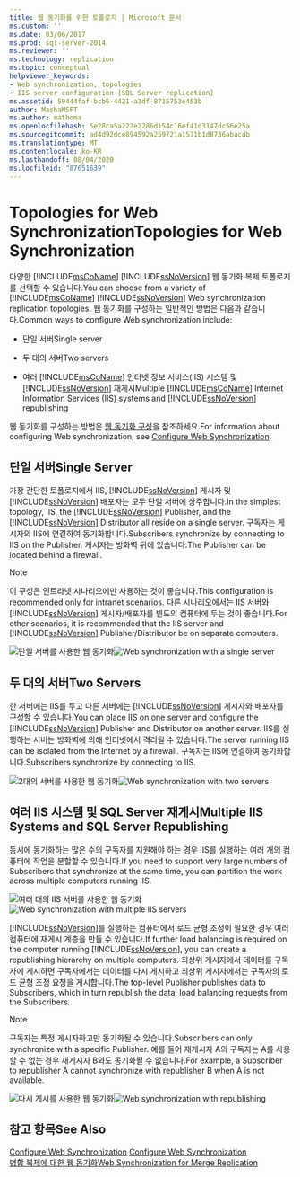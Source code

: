 ```yaml
---
title: 웹 동기화를 위한 토폴로지 | Microsoft 문서
ms.custom: ''
ms.date: 03/06/2017
ms.prod: sql-server-2014
ms.reviewer: ''
ms.technology: replication
ms.topic: conceptual
helpviewer_keywords:
- Web synchronization, topologies
- IIS server configuration [SQL Server replication]
ms.assetid: 59444faf-bcb6-4421-a3df-8715753e453b
author: MashaMSFT
ms.author: mathoma
ms.openlocfilehash: 5e28ca5a222e2286d154c16ef41d3147dc56e25a
ms.sourcegitcommit: ad4d92dce894592a259721a1571b1d8736abacdb
ms.translationtype: MT
ms.contentlocale: ko-KR
ms.lasthandoff: 08/04/2020
ms.locfileid: "87651639"
---
```

# <a name="topologies-for-web-synchronization"></a><span data-ttu-id="0e065-102">Topologies for Web Synchronization</span><span class="sxs-lookup"><span data-stu-id="0e065-102">Topologies for Web Synchronization</span></span>
  <span data-ttu-id="0e065-103">다양한 [!INCLUDE[msCoName](../../includes/msconame-md.md)] [!INCLUDE[ssNoVersion](../../includes/ssnoversion-md.md)] 웹 동기화 복제 토폴로지를 선택할 수 있습니다.</span><span class="sxs-lookup"><span data-stu-id="0e065-103">You can choose from a variety of [!INCLUDE[msCoName](../../includes/msconame-md.md)] [!INCLUDE[ssNoVersion](../../includes/ssnoversion-md.md)] Web synchronization replication topologies.</span></span> <span data-ttu-id="0e065-104">웹 동기화를 구성하는 일반적인 방법은 다음과 같습니다.</span><span class="sxs-lookup"><span data-stu-id="0e065-104">Common ways to configure Web synchronization include:</span></span>  
  
-   <span data-ttu-id="0e065-105">단일 서버</span><span class="sxs-lookup"><span data-stu-id="0e065-105">Single server</span></span>  
  
-   <span data-ttu-id="0e065-106">두 대의 서버</span><span class="sxs-lookup"><span data-stu-id="0e065-106">Two servers</span></span>  
  
-   <span data-ttu-id="0e065-107">여러 [!INCLUDE[msCoName](../../includes/msconame-md.md)] 인터넷 정보 서비스(IIS) 시스템 및 [!INCLUDE[ssNoVersion](../../includes/ssnoversion-md.md)] 재게시</span><span class="sxs-lookup"><span data-stu-id="0e065-107">Multiple [!INCLUDE[msCoName](../../includes/msconame-md.md)] Internet Information Services (IIS) systems and [!INCLUDE[ssNoVersion](../../includes/ssnoversion-md.md)] republishing</span></span>  
  
 <span data-ttu-id="0e065-108">웹 동기화를 구성하는 방법은 [웹 동기화 구성](configure-web-synchronization.md)을 참조하세요.</span><span class="sxs-lookup"><span data-stu-id="0e065-108">For information about configuring Web synchronization, see [Configure Web Synchronization](configure-web-synchronization.md).</span></span>  
  
## <a name="single-server"></a><span data-ttu-id="0e065-109">단일 서버</span><span class="sxs-lookup"><span data-stu-id="0e065-109">Single Server</span></span>  
 <span data-ttu-id="0e065-110">가장 간단한 토폴로지에서 IIS, [!INCLUDE[ssNoVersion](../../includes/ssnoversion-md.md)] 게시자 및 [!INCLUDE[ssNoVersion](../../includes/ssnoversion-md.md)] 배포자는 모두 단일 서버에 상주합니다.</span><span class="sxs-lookup"><span data-stu-id="0e065-110">In the simplest topology, IIS, the [!INCLUDE[ssNoVersion](../../includes/ssnoversion-md.md)] Publisher, and the [!INCLUDE[ssNoVersion](../../includes/ssnoversion-md.md)] Distributor all reside on a single server.</span></span> <span data-ttu-id="0e065-111">구독자는 게시자의 IIS에 연결하여 동기화합니다.</span><span class="sxs-lookup"><span data-stu-id="0e065-111">Subscribers synchronize by connecting to IIS on the Publisher.</span></span> <span data-ttu-id="0e065-112">게시자는 방화벽 뒤에 있습니다.</span><span class="sxs-lookup"><span data-stu-id="0e065-112">The Publisher can be located behind a firewall.</span></span>  
  
> [!NOTE]  
>  <span data-ttu-id="0e065-113">이 구성은 인트라넷 시나리오에만 사용하는 것이 좋습니다.</span><span class="sxs-lookup"><span data-stu-id="0e065-113">This configuration is recommended only for intranet scenarios.</span></span> <span data-ttu-id="0e065-114">다른 시나리오에서는 IIS 서버와 [!INCLUDE[ssNoVersion](../../includes/ssnoversion-md.md)] 게시자/배포자를 별도의 컴퓨터에 두는 것이 좋습니다.</span><span class="sxs-lookup"><span data-stu-id="0e065-114">For other scenarios, it is recommended that the IIS server and [!INCLUDE[ssNoVersion](../../includes/ssnoversion-md.md)] Publisher/Distributor be on separate computers.</span></span>  
  
 <span data-ttu-id="0e065-115">![단일 서버를 사용한 웹 동기화](media/web-sync02.gif "단일 서버를 사용한 웹 동기화")</span><span class="sxs-lookup"><span data-stu-id="0e065-115">![Web synchronization with a single server](media/web-sync02.gif "Web synchronization with a single server")</span></span>  
  
## <a name="two-servers"></a><span data-ttu-id="0e065-116">두 대의 서버</span><span class="sxs-lookup"><span data-stu-id="0e065-116">Two Servers</span></span>  
 <span data-ttu-id="0e065-117">한 서버에는 IIS를 두고 다른 서버에는 [!INCLUDE[ssNoVersion](../../includes/ssnoversion-md.md)] 게시자와 배포자를 구성할 수 있습니다.</span><span class="sxs-lookup"><span data-stu-id="0e065-117">You can place IIS on one server and configure the [!INCLUDE[ssNoVersion](../../includes/ssnoversion-md.md)] Publisher and Distributor on another server.</span></span> <span data-ttu-id="0e065-118">IIS를 실행하는 서버는 방화벽에 의해 인터넷에서 격리될 수 있습니다.</span><span class="sxs-lookup"><span data-stu-id="0e065-118">The server running IIS can be isolated from the Internet by a firewall.</span></span> <span data-ttu-id="0e065-119">구독자는 IIS에 연결하여 동기화합니다.</span><span class="sxs-lookup"><span data-stu-id="0e065-119">Subscribers synchronize by connecting to IIS.</span></span>  
  
 <span data-ttu-id="0e065-120">![2대의 서버를 사용한 웹 동기화](media/web-sync03.gif "2대의 서버를 사용한 웹 동기화")</span><span class="sxs-lookup"><span data-stu-id="0e065-120">![Web synchronization with two servers](media/web-sync03.gif "Web synchronization with two servers")</span></span>  
  
## <a name="multiple-iis-systems-and-sql-server-republishing"></a><span data-ttu-id="0e065-121">여러 IIS 시스템 및 SQL Server 재게시</span><span class="sxs-lookup"><span data-stu-id="0e065-121">Multiple IIS Systems and SQL Server Republishing</span></span>  
 <span data-ttu-id="0e065-122">동시에 동기화하는 많은 수의 구독자를 지원해야 하는 경우 IIS를 실행하는 여러 개의 컴퓨터에 작업을 분할할 수 있습니다.</span><span class="sxs-lookup"><span data-stu-id="0e065-122">If you need to support very large numbers of Subscribers that synchronize at the same time, you can partition the work across multiple computers running IIS.</span></span>  
  
 <span data-ttu-id="0e065-123">![여러 대의 IIS 서버를 사용한 웹 동기화](media/web-sync04.gif "여러 대의 IIS 서버를 사용한 웹 동기화")</span><span class="sxs-lookup"><span data-stu-id="0e065-123">![Web synchronization with multiple IIS servers](media/web-sync04.gif "Web synchronization with multiple IIS servers")</span></span>  
  
 <span data-ttu-id="0e065-124">[!INCLUDE[ssNoVersion](../../includes/ssnoversion-md.md)]를 실행하는 컴퓨터에서 로드 균형 조정이 필요한 경우 여러 컴퓨터에 재게시 계층을 만들 수 있습니다.</span><span class="sxs-lookup"><span data-stu-id="0e065-124">If further load balancing is required on the computer running [!INCLUDE[ssNoVersion](../../includes/ssnoversion-md.md)], you can create a republishing hierarchy on multiple computers.</span></span> <span data-ttu-id="0e065-125">최상위 게시자에서 데이터를 구독자에 게시하면 구독자에서는 데이터를 다시 게시하고 최상위 게시자에서는 구독자의 로드 균형 조정 요청을 게시합니다.</span><span class="sxs-lookup"><span data-stu-id="0e065-125">The top-level Publisher publishes data to Subscribers, which in turn republish the data, load balancing requests from the Subscribers.</span></span>  
  
> [!NOTE]  
>  <span data-ttu-id="0e065-126">구독자는 특정 게시자하고만 동기화될 수 있습니다.</span><span class="sxs-lookup"><span data-stu-id="0e065-126">Subscribers can only synchronize with a specific Publisher.</span></span> <span data-ttu-id="0e065-127">예를 들어 재게시자 A의 구독자는 A를 사용할 수 없는 경우 재게시자 B와도 동기화될 수 없습니다.</span><span class="sxs-lookup"><span data-stu-id="0e065-127">For example, a Subscriber to republisher A cannot synchronize with republisher B when A is not available.</span></span>  
  
 <span data-ttu-id="0e065-128">![다시 게시를 사용한 웹 동기화](media/web-sync05.gif "다시 게시를 사용한 웹 동기화")</span><span class="sxs-lookup"><span data-stu-id="0e065-128">![Web synchronization with republishing](media/web-sync05.gif "Web synchronization with republishing")</span></span>  
  
## <a name="see-also"></a><span data-ttu-id="0e065-129">참고 항목</span><span class="sxs-lookup"><span data-stu-id="0e065-129">See Also</span></span>  
 <span data-ttu-id="0e065-130">[Configure Web Synchronization](configure-web-synchronization.md) </span><span class="sxs-lookup"><span data-stu-id="0e065-130">[Configure Web Synchronization](configure-web-synchronization.md) </span></span>  
 [<span data-ttu-id="0e065-131">병합 복제에 대한 웹 동기화</span><span class="sxs-lookup"><span data-stu-id="0e065-131">Web Synchronization for Merge Replication</span></span>](web-synchronization-for-merge-replication.md)  
  
  
